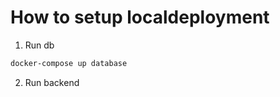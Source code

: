 # How to setup localdeployment

1. Run db

```sh
docker-compose up database
```

2. Run backend

```sh

```
